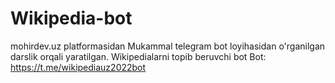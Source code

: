 # Wikipedia-bot
mohirdev.uz platformasidan Mukammal telegram bot loyihasidan o'rganilgan darslik orqali yaratilgan. Wikipedialarni topib beruvchi bot
Bot: https://t.me/wikipediauz2022bot
